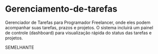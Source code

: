 # Gerenciamento-de-tarefas
Gerenciador de Tarefas para Programador Freelancer, onde eles podem acompanhar suas tarefas, prazos e projetos. O sistema incluirá um painel de controle (dashboard) para visualização rápida do status das tarefas e projetos. 

SEMELHANTE
